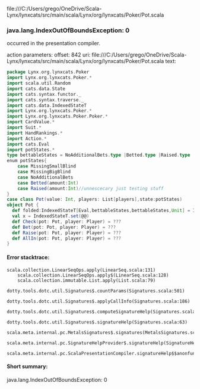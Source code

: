 file:///C:/Users/grego/OneDrive/Scala-Lynx/lynxcats/src/main/scala/Lynx/org/lynxcats/Poker/Pot.scala
### java.lang.IndexOutOfBoundsException: 0

occurred in the presentation compiler.

action parameters:
offset: 842
uri: file:///C:/Users/grego/OneDrive/Scala-Lynx/lynxcats/src/main/scala/Lynx/org/lynxcats/Poker/Pot.scala
text:
```scala
package Lynx.org.lynxcats.Poker
import Lynx.org.lynxcats.Poker.*
import scala.util.Random
import cats.data.State
import cats.syntax.functor._
import cats.syntax.traverse._
import cats.data.IndexedStateT
import Lynx.org.lynxcats.Poker.*
import Lynx.org.lynxcats.Poker.Poker.*
import CardValue.*
import Suit.*
import HandRankings.*
import Action.*
import cats.Eval
import potStates.*
type bettableStates = NoAdditionalBets.type |Betted.type |Raised.type 
enum potStates{
    case MissingSmallBlind
    case MissingBigBlind
    case NoAdditionalBets 
    case Betted(amount:Int)
    case Raised(amount:Int)//unnescecary just testing stuff
}
case class Pot(value: Int, players: List[players],state:potStates)
object Pot {
  def folded:IndexedStateT[Eval,bettableStates,bettableStates,Unit] = IndexedStateT.set(Betted)
  val x = IndexedStateT.set(@@)
  def Check(pot: Pot, player: Player) = ???
  def Bet(pot: Pot, player: Player) = ???
  def Raise(pot: Pot, player: Player) = ???
  def AllIn(pot: Pot, player: Player) = ???
}

```



#### Error stacktrace:

```
scala.collection.LinearSeqOps.apply(LinearSeq.scala:131)
	scala.collection.LinearSeqOps.apply$(LinearSeq.scala:128)
	scala.collection.immutable.List.apply(List.scala:79)
	dotty.tools.dotc.util.Signatures$.countParams(Signatures.scala:501)
	dotty.tools.dotc.util.Signatures$.applyCallInfo(Signatures.scala:186)
	dotty.tools.dotc.util.Signatures$.computeSignatureHelp(Signatures.scala:94)
	dotty.tools.dotc.util.Signatures$.signatureHelp(Signatures.scala:63)
	scala.meta.internal.pc.MetalsSignatures$.signatures(MetalsSignatures.scala:17)
	scala.meta.internal.pc.SignatureHelpProvider$.signatureHelp(SignatureHelpProvider.scala:51)
	scala.meta.internal.pc.ScalaPresentationCompiler.signatureHelp$$anonfun$1(ScalaPresentationCompiler.scala:375)
```
#### Short summary: 

java.lang.IndexOutOfBoundsException: 0